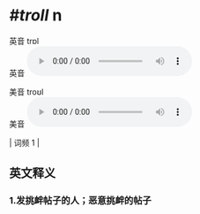 # ***\#troll*** n
英音 trɒl  
英音
<audio src="./media/troll1_AAC.aac" controls="controls"></audio>

美音 troʊl  
美音
<audio src="./media/troll2_AAC.aac" controls="controls"></audio>



| 词频 1 |  

英文释义
---
### 1.**发挑衅帖子的人；恶意挑衅的帖子**  


